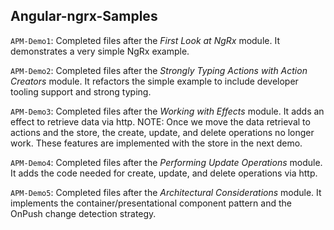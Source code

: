 ## Angular-ngrx-Samples

`APM-Demo1`: Completed files after the *First Look at NgRx* module. It demonstrates a very simple NgRx example.

`APM-Demo2`: Completed files after the *Strongly Typing Actions with Action Creators* module. It refactors the simple example to include developer tooling support and strong typing.

`APM-Demo3`: Completed files after the *Working with Effects* module. It adds an effect to retrieve data via http. NOTE: Once we move the data retrieval to actions and the store, the create, update, and delete operations no longer work. These features are implemented with the store in the next demo.

`APM-Demo4`: Completed files after the *Performing Update Operations* module. It adds the code needed for create, update, and delete operations via http.

`APM-Demo5`: Completed files after the *Architectural Considerations* module. It implements the container/presentational component pattern and the OnPush change detection strategy.

